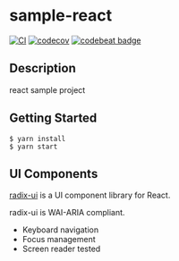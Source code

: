 # sample-react

[![CI](https://github.com/yasuo-/sample-react/actions/workflows/ci.yml/badge.svg?branch=main)](https://github.com/yasuo-/sample-react/actions/workflows/ci.yml)   [![codecov](https://codecov.io/gh/yasuo-/sample-react/branch/main/graph/badge.svg?token=MYB9YYSNUV)](https://codecov.io/gh/yasuo-/sample-react)  [![codebeat badge](https://codebeat.co/badges/14326384-0eae-4ef3-b867-57444dd760c0)](https://codebeat.co/projects/github-com-yasuo-sample-react-main)


## Description

react sample project

## Getting Started

```react
$ yarn install
$ yarn start
```

## UI Components

[radix-ui](https://www.radix-ui.com/) is a UI component library for React.

radix-ui is WAI-ARIA compliant.
- Keyboard navigation
- Focus management
- Screen reader tested
